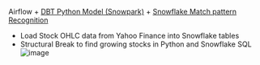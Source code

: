 Airflow + <a href="https://github.com/KaterynaD/Growing-Stocks/blob/main/Transformations/dbtGrowingStockModules/models/python/growingstocks.py">DBT Python Model (Snowpark)</a> + <a href="https://github.com/KaterynaD/Growing-Stocks/blob/main/Dags/Growing%20Stocks%20based%20on%20Match%20of%20a%20Pattern%20Recognize.sql">Snowflake Match pattern Recognition</a>
- Load Stock OHLC data from Yahoo Finance into Snowflake tables
- Structural Break to find growing stocks in Python and Snowflake SQL
![image](https://github.com/KaterynaD/Growing-Stocks/assets/16999229/e1d88829-e246-4bfe-b62f-b6b37bccd06b)

